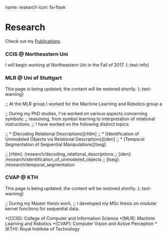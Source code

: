 name: research
icon: fa-flask

# Research

Check out my [<span class="icon fa fa-files-o"></span> Publications][pubs].

[pubs]: /research/publications

### CCIS @ Northeastern Uni

I will begin working at Northeastern Uni in the Fall of 2017.
{:.text-info}

### MLR @ Uni of Stuttgart

This page is being updated;  the content will be restored shortly.
{:.text-warning}

;; At the MLR group I worked for the Machine Learning and Robotics group a

;; During my PhD studies, I've worked on various aspects concerning symbolic
;; reasoning, from symbol learning to interpretation of relational instructions.
;; I have worked on the following distinct topics:

;;  * [Decoding Relational Descriptions][rfdm]
;;  * [Identification of Unmodeled Objects via Relational Descriptions][iden]
;;  * [Temporal Segmentation of Sequential Manipulations][tseg]

;; [rfdm]: /research/decoding_relational_descriptions
;; [iden]: /research/identification_of_unmodeled_objects
;; [tseg]: /research/temporal_segmentation

### CVAP @ KTH

This page is being updated;  the content will be restored shortly.
{:.text-warning}

;; During my Master thesis work, 
;; I developed my MSc thesis on modular kernel functions for sequential data.


*[CCIS]: College of Computer and Information Science
*[MLR]: Machine Learning and Robotics
*[CVAP]: Computer Vision and Active Perception
*[KTH]: Royal Institute of Technology
